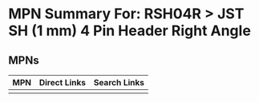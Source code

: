 



# MPN Summary For: RSH04R > JST SH (1 mm) 4 Pin Header Right Angle

## MPNs
  

|MPN|Direct Links|Search Links|
| :--- | :--- | :--- |
||||
